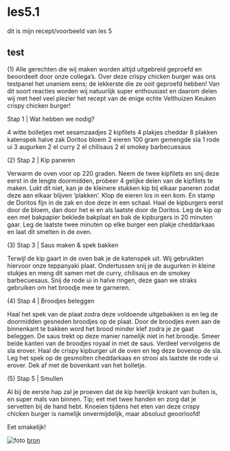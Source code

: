 # les5.1
dit is mijn recept/voorbeeld van les 5
## test 

(1)
Alle gerechten die wij maken worden altijd uitgebreid geproefd en beoordeelt door onze collega’s. Over deze crispy chicken burger was ons testpanel het unaniem eens; de lekkerste die ze ooit geproefd hebben! Van dit soort reacties worden wij natuurlijk super enthousiast en daarom delen wij met heel veel plezier het recept van de enige echte Velthuizen Keuken crispy chicken burger!

 

Stap 1 | Wat hebben we nodig?
 

4 witte bolletjes met sesamzaadjes
2 kipfilets
4 plakjes cheddar
8 plakken katenspek
halve zak Doritos
bloem
2 eieren
100 gram gemengde sla
1 rode ui
3 augurken
2 el curry
2 el chilisaus
2 el smokey barbecuesaus

(2)
Stap 2 | Kip paneren
 

Verwarm de oven voor op 220 graden. Neem de twee kipfilets en snij deze eerst in de lengte doormidden, probeer 4 gelijke delen van de kipfilets te maken. Lukt dit niet, kan je de kleinere stukken kip bij elkaar paneren zodat deze aan elkaar blijven ‘plakken’. Klop de eieren los in een kom. En stamp de Doritos fijn in de zak en doe deze in een schaal. Haal de kipburgers eerst door de bloem, dan door het ei en als laatste door de Doritos. Leg de kip op een met bakpapier beklede bakplaat en bak de kipburgers in 20 minuten gaar. Leg de laatste twee minuten op elke burger een plakje cheddarkaas en laat dit smelten in de oven.

(3)
Stap 3 | Saus maken & spek bakken
 

Terwijl de kip gaart in de oven bak je de katenspek uit. Wij gebruikten hiervoor onze teppanyaki plaat. Ondertussen snij je de augurken in kleine stukjes en meng dit samen met de curry, chilisaus en de smokey barbecuesaus. Snij de rode ui in halve ringen, deze gaan we straks gebruiken om het broodje mee te garneren.


(4)
Stap 4 | Broodjes beleggen
 

Haal het spek van de plaat zodra deze voldoende uitgebakken is en leg de doormidden gesneden broodjes op de plaat. Door de broodjes even aan de binnenkant te bakken word het brood minder klef zodra je ze gaat beleggen. De saus trekt op deze manier namelijk niet in het broodje. Smeer beide kanten van de broodjes royaal in met de saus. Verdeel vervolgens de sla erover. Haal de crispy kipburger uit de oven en leg deze bovenop de sla. Leg het spek op de gesmolten cheddarkaas en strooi als laatste de rode ui erover. Dek af met de bovenkant van het bolletje.

(5)
Stap 5 | Smullen
 

Al bij de eerste hap zal je proeven dat de kip heerlijk krokant van buiten is, en super mals van binnen. Tip; eet met twee handen en zorg dat je servetten bij de hand hebt. Knoeien tijdens het eten van deze crispy chicken burger is namelijk onvermijdelijk, maar absoluut geoorloofd!

Eet smakelijk!

![foto]( https://www.velthuizenkeukens.nl/recepten/wp-content/uploads/sites/8/2021/09/Crispy-Chicken-Burger_17.jpg)
[bron](https://www.velthuizenkeukens.nl/recepten/crispy-chicken-burger)